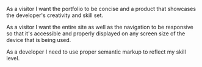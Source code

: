 As a visitor I want the portfolio to be concise and a product that showcases the developer's creativity and skill set.

As a visitor I want the entire site as well as the navigation to be responsive so that it's accessible and properly displayed on any screen size of the device that is being used.

As a developer I need to use proper semantic markup to reflect my skill level.
